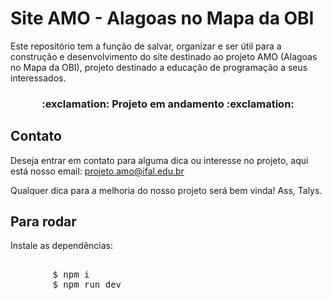 # Site AMO - Alagoas no Mapa da OBI
<p>
    Este repositório tem a função de salvar, organizar e ser útil para a construção e desenvolvimento do site destinado ao projeto AMO (Alagoas no Mapa da OBI), projeto destinado a educação de programação a seus interessados.
</p>

<h3 align="center">:exclamation: Projeto em andamento :exclamation:</h3>

## Contato
<p>
    Deseja entrar em contato para alguma dica ou interesse no projeto, aqui está nosso email:
    <a href="mailto:projeto.amo@ifal.edu.br">
        projeto.amo@ifal.edu.br
    </a>
</p>

<p>
    Qualquer dica para a melhoria do nosso projeto será bem vinda!
    Ass, Talys.
</p>

## Para rodar
<p>Instale as dependências:</p>

<pre>
    <code style='font-size: 1em;'>
        $ npm i
        $ npm run dev
    </code>
</pre>